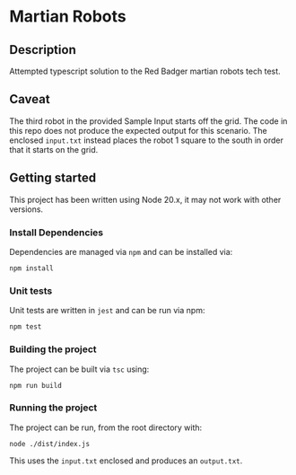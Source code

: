 # Martian Robots

## Description
Attempted typescript solution to the Red Badger martian robots tech test.

## Caveat
The third robot in the provided Sample Input starts off the grid. 
The code in this repo does not produce the expected output for this scenario. 
The enclosed `input.txt` instead places the robot 1 square to the south in order that it starts on the grid.

## Getting started

This project has been written using Node 20.x, it may not work with other versions.

### Install Dependencies
Dependencies are managed via `npm` and can be installed via:
```shell
npm install
```

### Unit tests
Unit tests are written in `jest` and can be run via npm:
```shell
npm test
```

### Building the project
The project can be built via `tsc` using:
```shell
npm run build
```

### Running the project
The project can be run, from the root directory with:
```shell
node ./dist/index.js
```
This uses the `input.txt` enclosed and produces an `output.txt`.